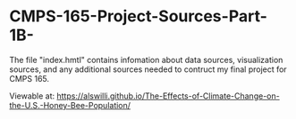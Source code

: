 # CMPS-165-Project-Sources-Part-1B-

The file "index.hmtl" contains infomation about data sources, visualization sources, and any additional sources needed to contruct my final project for CMPS 165. 

Viewable at: https://alswilli.github.io/The-Effects-of-Climate-Change-on-the-U.S.-Honey-Bee-Population/
